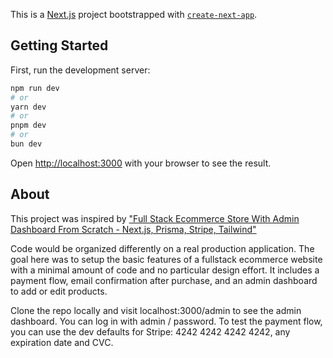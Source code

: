 This is a [Next.js](https://nextjs.org) project bootstrapped with [`create-next-app`](https://nextjs.org/docs/app/api-reference/cli/create-next-app).

## Getting Started

First, run the development server:

```bash
npm run dev
# or
yarn dev
# or
pnpm dev
# or
bun dev
```

Open [http://localhost:3000](http://localhost:3000) with your browser to see the result.

## About

This project was inspired by ["Full Stack Ecommerce Store With Admin Dashboard From Scratch - Next.js, Prisma, Stripe, Tailwind"](https://www.youtube.com/watch?v=iqrgggs0Qk0)

Code would be organized differently on a real production application. The goal here was to setup the basic features of a fullstack ecommerce website with a minimal amount of code and no particular design effort. It includes a payment flow, email confirmation after purchase, and an admin dashboard to add or edit products.

Clone the repo locally and visit localhost:3000/admin to see the admin dashboard. You can log in with admin / password.
To test the payment flow, you can use the dev defaults for Stripe: 4242 4242 4242 4242, any expiration date and CVC.
